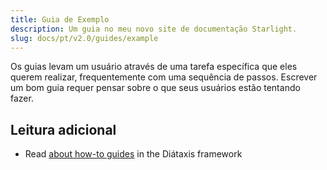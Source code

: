 ```yaml
---
title: Guia de Exemplo
description: Um guia no meu novo site de documentação Starlight.
slug: docs/pt/v2.0/guides/example
---
```


Os guias levam um usuário através de uma tarefa específica que eles querem realizar, frequentemente com uma sequência de passos.
Escrever um bom guia requer pensar sobre o que seus usuários estão tentando fazer.

## Leitura adicional

* Read [about how-to guides](https://diataxis.fr/how-to-guides/) in the Diátaxis framework
